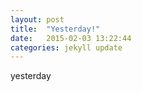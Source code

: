 ```yaml
---
layout: post
title:  "Yesterday!"
date:   2015-02-03 13:22:44
categories: jekyll update
---
```

yesterday